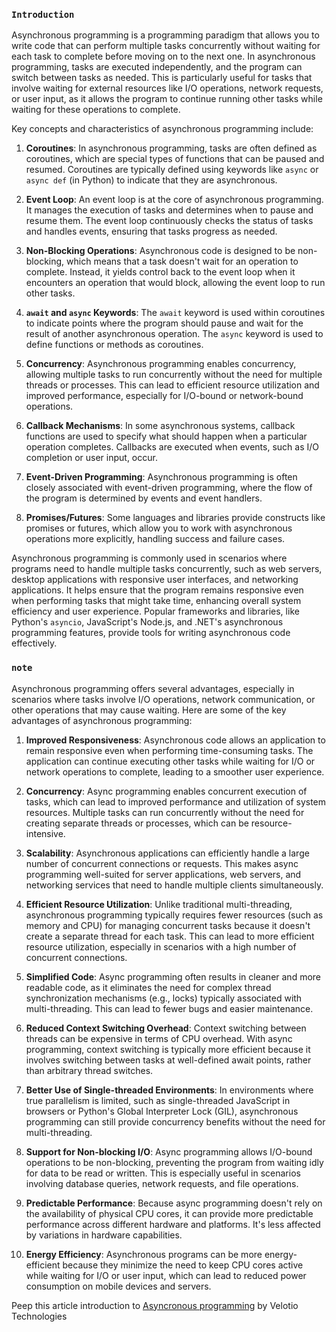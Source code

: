 ### `Introduction`

Asynchronous programming is a programming paradigm that allows you to write code that can perform multiple tasks concurrently without waiting for each task to complete before moving on to the next one. In asynchronous programming, tasks are executed independently, and the program can switch between tasks as needed. This is particularly useful for tasks that involve waiting for external resources like I/O operations, network requests, or user input, as it allows the program to continue running other tasks while waiting for these operations to complete.

Key concepts and characteristics of asynchronous programming include:

1. **Coroutines**: In asynchronous programming, tasks are often defined as coroutines, which are special types of functions that can be paused and resumed. Coroutines are typically defined using keywords like `async` or `async def` (in Python) to indicate that they are asynchronous.

2. **Event Loop**: An event loop is at the core of asynchronous programming. It manages the execution of tasks and determines when to pause and resume them. The event loop continuously checks the status of tasks and handles events, ensuring that tasks progress as needed.

3. **Non-Blocking Operations**: Asynchronous code is designed to be non-blocking, which means that a task doesn't wait for an operation to complete. Instead, it yields control back to the event loop when it encounters an operation that would block, allowing the event loop to run other tasks.

4. **`await` and `async` Keywords**: The `await` keyword is used within coroutines to indicate points where the program should pause and wait for the result of another asynchronous operation. The `async` keyword is used to define functions or methods as coroutines.

5. **Concurrency**: Asynchronous programming enables concurrency, allowing multiple tasks to run concurrently without the need for multiple threads or processes. This can lead to efficient resource utilization and improved performance, especially for I/O-bound or network-bound operations.

6. **Callback Mechanisms**: In some asynchronous systems, callback functions are used to specify what should happen when a particular operation completes. Callbacks are executed when events, such as I/O completion or user input, occur.

7. **Event-Driven Programming**: Asynchronous programming is often closely associated with event-driven programming, where the flow of the program is determined by events and event handlers.

8. **Promises/Futures**: Some languages and libraries provide constructs like promises or futures, which allow you to work with asynchronous operations more explicitly, handling success and failure cases.

Asynchronous programming is commonly used in scenarios where programs need to handle multiple tasks concurrently, such as web servers, desktop applications with responsive user interfaces, and networking applications. It helps ensure that the program remains responsive even when performing tasks that might take time, enhancing overall system efficiency and user experience. Popular frameworks and libraries, like Python's `asyncio`, JavaScript's Node.js, and .NET's asynchronous programming features, provide tools for writing asynchronous code effectively.


### `note`

Asynchronous programming offers several advantages, especially in scenarios where tasks involve I/O operations, network communication, or other operations that may cause waiting. Here are some of the key advantages of asynchronous programming:

1. **Improved Responsiveness**: Asynchronous code allows an application to remain responsive even when performing time-consuming tasks. The application can continue executing other tasks while waiting for I/O or network operations to complete, leading to a smoother user experience.

2. **Concurrency**: Async programming enables concurrent execution of tasks, which can lead to improved performance and utilization of system resources. Multiple tasks can run concurrently without the need for creating separate threads or processes, which can be resource-intensive.

3. **Scalability**: Asynchronous applications can efficiently handle a large number of concurrent connections or requests. This makes async programming well-suited for server applications, web servers, and networking services that need to handle multiple clients simultaneously.

4. **Efficient Resource Utilization**: Unlike traditional multi-threading, asynchronous programming typically requires fewer resources (such as memory and CPU) for managing concurrent tasks because it doesn't create a separate thread for each task. This can lead to more efficient resource utilization, especially in scenarios with a high number of concurrent connections.

5. **Simplified Code**: Async programming often results in cleaner and more readable code, as it eliminates the need for complex thread synchronization mechanisms (e.g., locks) typically associated with multi-threading. This can lead to fewer bugs and easier maintenance.

6. **Reduced Context Switching Overhead**: Context switching between threads can be expensive in terms of CPU overhead. With async programming, context switching is typically more efficient because it involves switching between tasks at well-defined await points, rather than arbitrary thread switches.

7. **Better Use of Single-threaded Environments**: In environments where true parallelism is limited, such as single-threaded JavaScript in browsers or Python's Global Interpreter Lock (GIL), asynchronous programming can still provide concurrency benefits without the need for multi-threading.

8. **Support for Non-blocking I/O**: Async programming allows I/O-bound operations to be non-blocking, preventing the program from waiting idly for data to be read or written. This is especially useful in scenarios involving database queries, network requests, and file operations.

9. **Predictable Performance**: Because async programming doesn't rely on the availability of physical CPU cores, it can provide more predictable performance across different hardware and platforms. It's less affected by variations in hardware capabilities.

10. **Energy Efficiency**: Asynchronous programs can be more energy-efficient because they minimize the need to keep CPU cores active while waiting for I/O or user input, which can lead to reduced power consumption on mobile devices and servers.

Peep this article introduction to [Asyncronous programming](https://medium.com/velotio-perspectives/an-introduction-to-asynchronous-programming-in-python-af0189a88bbb) by Velotio Technologies

